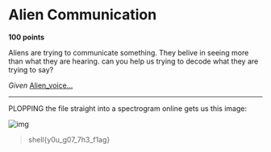 # Alien Communication

**100 points**

Aliens are trying to communicate something. They belive in seeing more than what they are hearing. can you help us trying to decode what they are trying to say?

_Given_ [Alien_voice...]()

___

PLOPPING the file straight into a spectrogram online gets us this image:

![img]()

>shell{y0u_g07_7h3_f1ag}